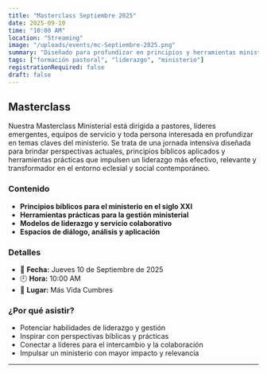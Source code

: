 ```yaml
---
title: "Masterclass Septiembre 2025"
date: 2025-09-10
time: "10:00 AM"
location: "Streaming"
image: "/uploads/events/mc-Septiembre-2025.png"
summary: "Diseñado para profundizar en principios y herramientas ministeriales. En este tiempo, Dios nos equipa con claridad y dirección práctica, y nos fortalece al compartir con una comunidad de líderes apasionados por servir."
tags: ["formación pastoral", "liderazgo", "ministerio"]
registrationRequired: false
draft: false
---
```


## Masterclass

Nuestra Masterclass Ministerial está dirigida a pastores, líderes emergentes, equipos de servicio y toda persona interesada en profundizar en temas claves del ministerio. Se trata de una jornada intensiva diseñada para brindar perspectivas actuales, principios bíblicos aplicados y herramientas prácticas que impulsen un liderazgo más efectivo, relevante y transformador en el entorno eclesial y social contemporáneo.

### Contenido

- **Principios bíblicos para el ministerio en el siglo XXI**
- **Herramientas prácticas para la gestión ministerial**
- **Modelos de liderazgo y servicio colaborativo**
- **Espacios de diálogo, análisis y aplicación**

### Detalles

- 📅 **Fecha:** Jueves 10 de Septiembre de 2025  
- 🕘 **Hora:** 10:00 AM  
- 📍 **Lugar:** Más Vida Cumbres

### ¿Por qué asistir?

- Potenciar habilidades de liderazgo y gestión
- Inspirar con perspectivas bíblicas y prácticas
- Conectar a líderes para el intercambio y la colaboración
- Impulsar un ministerio con mayor impacto y relevancia

---

